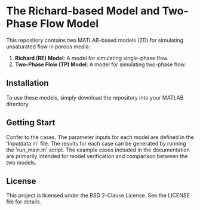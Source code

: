 # The Richard-based Model and Two-Phase Flow Model

This repository contains two MATLAB-based models (2D) for simulating unsaturated flow in porous media:  
1. **Richard (RE) Model**: A model for simulating single-phase flow.  
2. **Two-Phase Flow (TP) Model**: A model for simulating two-phase flow.

## Installation
To use these models, simply download the repository into your MATLAB directory.

## Getting Start
Confer to the cases. The parameter inputs for each model are defined in the 'Inputdata.m' file. The results for each case can be generated by running the 'run_main.m' script. The example cases included in the documentation are primarily intended for model verification and comparison between the two models.

## License
This project is licensed under the BSD 2-Clause License. See the LICENSE file for details.
